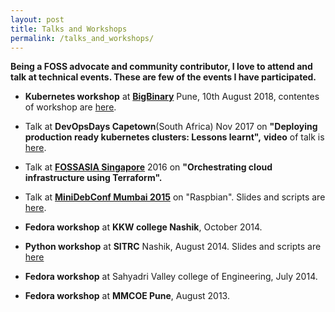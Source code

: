 ```yaml
---
layout: post
title: Talks and Workshops
permalink: /talks_and_workshops/
---
```


**Being a FOSS advocate and community contributor,
I love to attend and talk at technical events.
These are few of the events I have participated.**



* **Kubernetes workshop** at **[BigBinary](https://bigbinary.com)** Pune, 10th August 2018, contentes of workshop are [here](http://github.com/bigbinary/kubernetes-workshop).

* Talk at **DevOpsDays Capetown**(South Africa) Nov 2017 on **"Deploying production ready kubernetes clusters: Lessons learnt",**
**video** of talk is [here](https://www.youtube.com/watch?v=xlYvWwdjXNE).

* Talk at **[FOSSASIA Singapore](https://2016.fossasia.org/#speakers)** 2016 on **"Orchestrating cloud infrastructure using Terraform".**

* Talk at **[MiniDebConf Mumbai 2015](http://in2015.mini.debconf.org/)** on "Raspbian".
Slides and scripts are [here](https://github.com/RahulMahale/Talks-and-workshops/tree/master/DebConf).

* **Fedora workshop** at **KKW college Nashik**, October 2014.

* **Python workshop** at **SITRC** Nashik, August 2014.
Slides and scripts are [here](https://github.com/RahulMahale/Talks-and-workshops/tree/master/SITRC)

* **Fedora workshop** at Sahyadri Valley college of Engineering, July 2014.

* **Fedora workshop** at **MMCOE Pune**, August 2013.
